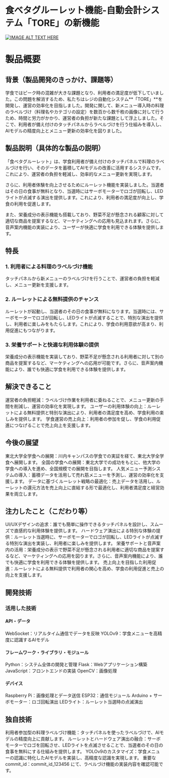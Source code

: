 # 食べタグルーレット機能-自動会計システム「TORE」の新機能 #

[![IMAGE ALT TEXT HERE](https://jphacks.com/wp-content/uploads/2024/07/JPHACKS2024_ogp.jpg)](https://www.youtube.com/watch?v=DZXUkEj-CSI)


# 製品概要 #

## 背景（製品開発のきっかけ、課題等） #
学食ではピーク時の混雑が大きな課題となり、利用者の満足度が低下していました。この問題を解消するため、私たちはレジの自動化システム**「TORE」**を開発し、運営の効率化を目指しました。開発に関して、新メニュー導入時の料理のラベルづけ（料理名やカテゴリの設定）を数百から数千枚の画像に対して行うため、時間と労力がかかり、運営者の負担が新たな課題として浮上しました。そこで、利用者が備え付けのタッチパネルからラベルづけを行う仕組みを導入し、AIモデルの精度向上とメニュー更新の効率化を図りました。

## 製品説明（具体的な製品の説明） #
「食べタグルーレット」は、学食利用者が備え付けのタッチパネルで料理のラベルづけを行い、そのデータを蓄積してAIモデルの改善に活用するシステムです。これにより、運営者の負担を軽減し、効率的なメニュー更新を実現します。

さらに、利用者体験を向上させるためにルーレット機能を実装しました。当選者はその日の食事が無料となり、当選時にはサーボモーターでロゴが回転し、LEDライトが点滅する演出を提供します。これにより、利用者の満足度が向上し、学食の利用を促進します。

また、栄養成分の表示機能も搭載しており、野菜不足が懸念される顧客に対して適切な商品を提案するなど、マーケティングへの応用も見込まれます。さらに、音声案内機能の実装により、ユーザーが快適に学食を利用できる体験を提供します。

## 特長 #
### 1. 利用者による料理のラベルづけ機能 #
タッチパネルから新メニューのラベルづけを行うことで、運営者の負担を軽減し、メニュー更新を支援します。

### 2. ルーレットによる無料提供のチャンス #
ルーレットが起動し、当選者のその日の食事が無料になります。当選時には、サーボモーターでロゴが回転し、LEDライトが点滅することで、特別な演出を提供し、利用者に楽しみをもたらします。これにより、学食の利用意欲が高まり、利用促進にもつながります。

### 3. 栄養サポートと快適な利用体験の提供 #
栄養成分の表示機能を実装しており、野菜不足が懸念される利用者に対して別の商品を提案するなど、マーケティングへの応用が可能です。さらに、音声案内機能により、誰でも快適に学食を利用できる体験を提供します。

## 解決できること #
運営者の負担軽減：ラベルづけ作業を利用者に委ねることで、メニュー更新の手間を削減し、運営の効率化を実現します。
ユーザーの利用体験の向上：ルーレットによる無料提供と特別な演出により、利用者の満足度を高め、学食利用の楽しみを提供します。
学食運営の売上向上：利用者の参加を促し、学食の利用促進につなげることで売上向上を支援します。

## 今後の展望 #
東北大学全学食への展開：川内キャンパスの学食での実証を経て、東北大学全学食へ展開します。
全国の学食への展開：東北大学での成功をもとに、他大学の学食への導入を進め、全国規模での展開を目指します。
人気メニュー予測システムの導入：蓄積データを活用して売れ筋メニューを予測し、運営の効率化を支援します。
データに基づくルーレット戦略の最適化：売上データを活用し、ルーレットの還元方法を売上向上に直結する形で最適化し、利用者満足度と経営効果を両立します。

## 注力したこと（こだわり等） #
UI/UXデザインの追求：誰でも簡単に操作できるタッチパネルを設計し、スムーズで直感的な利用体験を提供します。
ハードウェア演出による特別な体験の提供：ルーレット当選時に、サーボモーターでロゴが回転し、LEDライトが点滅する特別な演出を実装し、利用者に楽しみを提供します。
栄養サポートと音声案内の活用：栄養成分の表示で野菜不足が懸念される利用者に適切な商品を提案するなど、マーケティングへの応用を図ります。さらに、音声案内機能により、誰でも快適に学食を利用できる体験を提供します。
売上向上を目指した利用促進：ルーレットによる無料提供で利用者の関心を高め、学食の利用促進と売上の向上を支援します。
## 開発技術 #

### 活用した技術 #

#### API・データ #

WebSocket：リアルタイム通信でデータを反映
YOLOv9：学食メニューを高精度に認識するAIモデル
#### フレームワーク・ライブラリ・モジュール #

Python：システム全体の開発と管理
Flask：Webアプリケーション構築
JavaScript：フロントエンドの実装
OpenCV：画像処理
#### デバイス #

Raspberry Pi：画像処理とデータ送信
ESP32：通信モジュール
Arduino + サーボモーター：ロゴ回転演出
LEDライト：ルーレット当選時の点滅演出
## 独自技術 #

利用者参加型の料理ラベルづけ機能：タッチパネルを使ったラベルづけで、AIモデルの精度向上に貢献します。
ルーレットとハードウェア演出の融合：サーボモーターでロゴを回転させ、LEDライトを点滅させることで、当選者のその日の食事を無料にする仕組みを提供します。
YOLOv9のカスタマイズ：学食メニューの認識に特化したAIモデルを実装し、高精度な認識を実現します。
重要なcommit_id：commit_id_123456 にて、ラベルづけ機能の実装内容を確認可能です。
